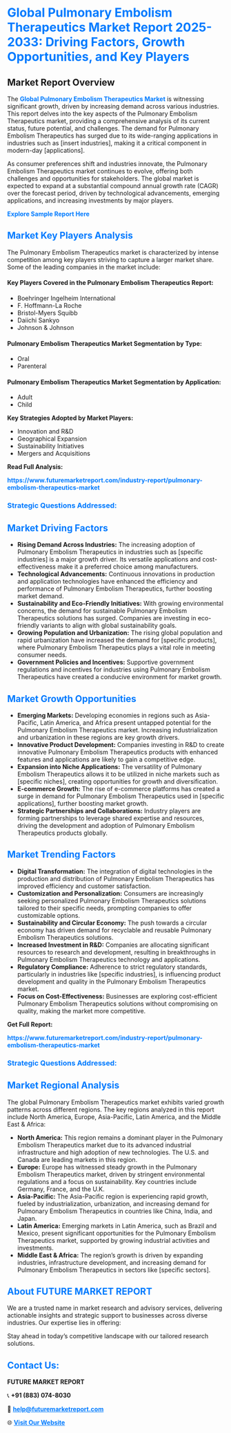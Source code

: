 <h1 style="color: #007BFF;">Global Pulmonary Embolism Therapeutics Market Report 2025-2033: Driving Factors, Growth Opportunities, and Key Players</h1>

<section id="overview">
<h2>Market Report Overview</h2>
<p>The <a href="https://www.futuremarketreport.com/industry-report/pulmonary-embolism-therapeutics-market" style="color: #007BFF; text-decoration: none;"><strong>Global Pulmonary Embolism Therapeutics Market</strong></a> is witnessing significant growth, driven by increasing demand across various industries. This report delves into the key aspects of the Pulmonary Embolism Therapeutics market, providing a comprehensive analysis of its current status, future potential, and challenges. The demand for Pulmonary Embolism Therapeutics has surged due to its wide-ranging applications in industries such as [insert industries], making it a critical component in modern-day [applications].</p>
<p>As consumer preferences shift and industries innovate, the Pulmonary Embolism Therapeutics market continues to evolve, offering both challenges and opportunities for stakeholders. The global market is expected to expand at a substantial compound annual growth rate (CAGR) over the forecast period, driven by technological advancements, emerging applications, and increasing investments by major players.</p>
</section>

<section id="overview">
<p><a href="https://www.futuremarketreport.com/request-sample/reportId=79121" style="color: #007BFF; text-decoration: none;"><strong>Explore Sample Report Here</strong></a></p>
</section>

<section id="key-players">
<h2 style="color: #007BFF;">Market Key Players Analysis</h2>
<p>The Pulmonary Embolism Therapeutics market is characterized by intense competition among key players striving to capture a larger market share. Some of the leading companies in the market include:</p>
<h4>Key Players Covered in the Pulmonary Embolism Therapeutics Report:</h4>
<ul><li>Boehringer Ingelheim International</li><li>F. Hoffmann-La Roche</li><li>Bristol-Myers Squibb</li><li>Daiichi Sankyo</li><li>Johnson &amp; Johnson</li></ul>
<h4>Pulmonary Embolism Therapeutics Market Segmentation by Type:</h4>
<ul><li>Oral</li><li>Parenteral</li></ul>

<h4>Pulmonary Embolism Therapeutics Market Segmentation by Application:</h4>
<ul><li>Adult</li><li>Child</li></ul>
<p><strong>Key Strategies Adopted by Market Players:</strong></p>
<ul>
<li>Innovation and R&D</li>
<li>Geographical Expansion</li>
<li>Sustainability Initiatives</li>
<li>Mergers and Acquisitions</li>
</ul>
</section>

<section>
<p><strong>Read Full Analysis: </strong></p><a href="https://www.futuremarketreport.com/industry-report/pulmonary-embolism-therapeutics-market" style="color: #007BFF; text-decoration: none;"><strong>https://www.futuremarketreport.com/industry-report/pulmonary-embolism-therapeutics-market</strong></a>
<h3 style="color: #007BFF;">Strategic Questions Addressed:</h3>
</section>

<section id="driving-factors">
<h2 style="color: #007BFF;">Market Driving Factors</h2>
<ul>
<li><strong>Rising Demand Across Industries:</strong> The increasing adoption of Pulmonary Embolism Therapeutics in industries such as [specific industries] is a major growth driver. Its versatile applications and cost-effectiveness make it a preferred choice among manufacturers.</li>
<li><strong>Technological Advancements:</strong> Continuous innovations in production and application technologies have enhanced the efficiency and performance of Pulmonary Embolism Therapeutics, further boosting market demand.</li>
<li><strong>Sustainability and Eco-Friendly Initiatives:</strong> With growing environmental concerns, the demand for sustainable Pulmonary Embolism Therapeutics solutions has surged. Companies are investing in eco-friendly variants to align with global sustainability goals.</li>
<li><strong>Growing Population and Urbanization:</strong> The rising global population and rapid urbanization have increased the demand for [specific products], where Pulmonary Embolism Therapeutics plays a vital role in meeting consumer needs.</li>
<li><strong>Government Policies and Incentives:</strong> Supportive government regulations and incentives for industries using Pulmonary Embolism Therapeutics have created a conducive environment for market growth.</li>
</ul>
</section>

<section id="growth-opportunities">
<h2 style="color: #007BFF;">Market Growth Opportunities</h2>
<ul>
<li><strong>Emerging Markets:</strong> Developing economies in regions such as Asia-Pacific, Latin America, and Africa present untapped potential for the Pulmonary Embolism Therapeutics market. Increasing industrialization and urbanization in these regions are key growth drivers.</li>
<li><strong>Innovative Product Development:</strong> Companies investing in R&D to create innovative Pulmonary Embolism Therapeutics products with enhanced features and applications are likely to gain a competitive edge.</li>
<li><strong>Expansion into Niche Applications:</strong> The versatility of Pulmonary Embolism Therapeutics allows it to be utilized in niche markets such as [specific niches], creating opportunities for growth and diversification.</li>
<li><strong>E-commerce Growth:</strong> The rise of e-commerce platforms has created a surge in demand for Pulmonary Embolism Therapeutics used in [specific applications], further boosting market growth.</li>
<li><strong>Strategic Partnerships and Collaborations:</strong> Industry players are forming partnerships to leverage shared expertise and resources, driving the development and adoption of Pulmonary Embolism Therapeutics products globally.</li>
</ul>
</section>

<section id="trending-factors">
<h2 style="color: #007BFF;">Market Trending Factors</h2>
<ul>
<li><strong>Digital Transformation:</strong> The integration of digital technologies in the production and distribution of Pulmonary Embolism Therapeutics has improved efficiency and customer satisfaction.</li>
<li><strong>Customization and Personalization:</strong> Consumers are increasingly seeking personalized Pulmonary Embolism Therapeutics solutions tailored to their specific needs, prompting companies to offer customizable options.</li>
<li><strong>Sustainability and Circular Economy:</strong> The push towards a circular economy has driven demand for recyclable and reusable Pulmonary Embolism Therapeutics solutions.</li>
<li><strong>Increased Investment in R&D:</strong> Companies are allocating significant resources to research and development, resulting in breakthroughs in Pulmonary Embolism Therapeutics technology and applications.</li>
<li><strong>Regulatory Compliance:</strong> Adherence to strict regulatory standards, particularly in industries like [specific industries], is influencing product development and quality in the Pulmonary Embolism Therapeutics market.</li>
<li><strong>Focus on Cost-Effectiveness:</strong> Businesses are exploring cost-efficient Pulmonary Embolism Therapeutics solutions without compromising on quality, making the market more competitive.</li>
</ul>
</section>

<section>
<p><strong>Get Full Report: </strong></p><a href="https://www.futuremarketreport.com/industry-report/pulmonary-embolism-therapeutics-market" style="color: #007BFF; text-decoration: none;"><strong>https://www.futuremarketreport.com/industry-report/pulmonary-embolism-therapeutics-market</strong></a>
<h3 style="color: #007BFF;">Strategic Questions Addressed:</h3>
</section>


<section id="regional-analysis">
<h2 style="color: #007BFF;">Market Regional Analysis</h2>
<p>The global Pulmonary Embolism Therapeutics market exhibits varied growth patterns across different regions. The key regions analyzed in this report include North America, Europe, Asia-Pacific, Latin America, and the Middle East & Africa:</p>
<ul>
<li><strong>North America:</strong> This region remains a dominant player in the Pulmonary Embolism Therapeutics market due to its advanced industrial infrastructure and high adoption of new technologies. The U.S. and Canada are leading markets in this region.</li>
<li><strong>Europe:</strong> Europe has witnessed steady growth in the Pulmonary Embolism Therapeutics market, driven by stringent environmental regulations and a focus on sustainability. Key countries include Germany, France, and the U.K.</li>
<li><strong>Asia-Pacific:</strong> The Asia-Pacific region is experiencing rapid growth, fueled by industrialization, urbanization, and increasing demand for Pulmonary Embolism Therapeutics in countries like China, India, and Japan.</li>
<li><strong>Latin America:</strong> Emerging markets in Latin America, such as Brazil and Mexico, present significant opportunities for the Pulmonary Embolism Therapeutics market, supported by growing industrial activities and investments.</li>
<li><strong>Middle East & Africa:</strong> The region’s growth is driven by expanding industries, infrastructure development, and increasing demand for Pulmonary Embolism Therapeutics in sectors like [specific sectors].</li>
</ul>
</section>

<footer>
<h2 style="color: #007BFF;">About FUTURE MARKET REPORT</h2>
<p>We are a trusted name in market research and advisory services, delivering actionable insights and strategic support to businesses across diverse industries. Our expertise lies in offering:</p>

<p>Stay ahead in today’s competitive landscape with our tailored research solutions.</p>

<h2 style="color: #007BFF;">Contact Us:</h2>
<p><strong>FUTURE MARKET REPORT</strong></p>
<p>📞 <strong>+91 (883) 074-8030</strong></p>
<p>📧 <strong><a href="mailto:help@futuremarketreport.com" style="color: #007BFF;">help@futuremarketreport.com</a></strong></p>
<p>🌐 <strong><a href="https://www.futuremarketreport.com/" style="color: #007BFF;">Visit Our Website</a></strong></p>
</footer>